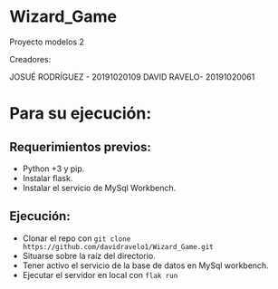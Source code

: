 # Wizard_Game
Proyecto modelos 2 

Creadores: 

JOSUÉ RODRÍGUEZ - 20191020109
DAVID RAVELO-  20191020061

# Para su ejecución:
## Requerimientos previos:
- Python +3 y pip.
- Instalar flask.
- Instalar el servicio de MySql Workbench.

## Ejecución:
- Clonar el repo con `git clone https://github.com/davidravelo1/Wizard_Game.git`
- Situarse sobre la raíz del directorio.
- Tener activo el servicio de la base de datos en MySql workbench.
- Ejecutar el servidor en local con `flak run`
